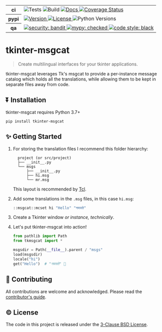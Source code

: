 <!-- BADGES -->
<table>
  <tr>
    <th>ci</th>
    <td>
      <a>
        <img alt="Tests" src="https://img.shields.io/github/workflow/status/demberto/tkinter-msgcat/tests?label=tests"/>
      </a>
      <a>
        <img alt="Build" src="https://img.shields.io/github/workflow/status/demberto/tkinter-msgcat/publish"/>
      </a>
      <a href="https://tkmsgcat.readthedocs.io/en/latest/?badge=latest">
        <img alt="Docs" src="https://readthedocs.org/projects/tkmsgcat/badge/?version=latest"/>
      </a>
      <a href="https://coveralls.io/github/demberto/tkinter-msgcat?branch=main">
        <img alt="Coverage Status" src="https://coveralls.io/repos/github/demberto/tkinter-msgcat/badge.svg?branch=main"/>
      </a>
    </td>
  </tr>
  <tr>
    <th>pypi</th>
    <td>
      <a href="https://github.com/demberto/tkinter-msgcat/releases">
        <img alt="Version" src="https://img.shields.io/pypi/v/tkinter-msgcat"/>
      </a>
      <a href="https://github.com/demberto/tkinter-msgcat/blob/master/LICENSE">
        <img alt="License" src="https://img.shields.io/pypi/l/tkinter-msgcat"/>
      </a>
      <a>
        <img alt="Python Versions" src="https://img.shields.io/pypi/pyversions/tkinter-msgcat"/>
      </a>
    </td>
  </tr>
  <tr>
    <th>qa</th>
    <td>
      <a href="https://github.com/PyCQA/bandit">
        <img alt="security: bandit" src="https://img.shields.io/badge/security-bandit-yellow.svg"/>
      </a>
      <a href="https://github.com/python/mypy">
        <img alt="mypy: checked" src="https://img.shields.io/badge/mypy-checked-blue.svg"/>
      </a>
      <a href="https://github.com/psf/black">
        <img alt="code style: black" src="https://img.shields.io/badge/code%20style-black-black.svg"/>
      </a>
    </td>
  </tr>
</table>

# tkinter-msgcat

> Create multilingual interfaces for your tkinter applications.

tkinter-msgcat leverages Tk's msgcat to provide a per-instance message catalog
which holds all the translations, while allowing them to be kept in separate
files away from code.

## ⏬ Installation

tkinter-msgcat requires Python 3.7+

```
pip install tkinter-msgcat
```

## ✨ Getting Started

1.  For storing the translation files I recommend this folder hierarchy:

    ```
      project (or src/project)
      ├── __init__.py
      └── msgs
          ├── __init__.py
          ├── hi.msg
          └── mr.msg
    ```

    This layout is recommended by [Tcl][recommended-layout].

2.  Add some translations in the `.msg` files, in this case `hi.msg`:

    ```tcl
    ::msgcat::mcset hi "Hello" "नमस्ते"
    ```

3.  Create a Tkinter window *or instance, technically*.

4.  Let's put tkinter-msgcat into action!

    ```python
    from pathlib import Path
    from tkmsgcat import *

    msgsdir = Path(__file__).parent / "msgs"
    load(msgsdir)
    locale("hi")
    get("Hello")  # "नमस्ते" 🥳
    ```

## 🤝 Contributing

All contributions are welcome and acknowledged.
Please read the [contributor's guide][contributing].

## © License

The code in this project is released under the [3-Clause BSD License][license].

<!-- LINKS -->
[contributing]: https://github.com/demberto/tkinter-msgcat/blob/master/CONTRIBUTING.md
[docs]: https://tkmsgcat.readthedocs.io/en/latest/?badge=latest
[license]: https://github.com/demberto/tkinter-msgcat/blob/master/LICENSE
[recommended-layout]: https://www.tcl-lang.org/man/tcl/TclCmd/msgcat.htm#M22
